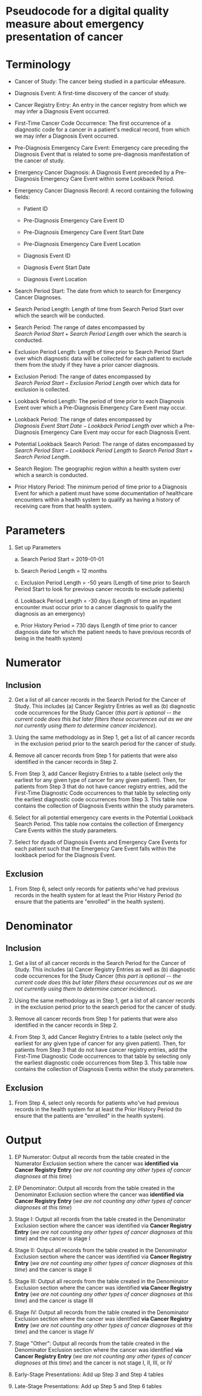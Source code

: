 # Pseudocode for a digital quality measure about emergency presentation of cancer

# Terminology

-   Cancer of Study: The cancer being studied in a particular eMeasure.

-   Diagnosis Event: A first-time discovery of the cancer of study.

-   Cancer Registry Entry: An entry in the cancer registry from which we
    may infer a Diagnosis Event occurred.

-   First-Time Cancer Code Occurrence: The first occurrence of a
    diagnostic code for a cancer in a patient's medical record, from
    which we may infer a Diagnosis Event occurred.

-   Pre-Diagnosis Emergency Care Event: Emergency care preceding the
    Diagnosis Event that is related to some pre-diagnosis manifestation
    of the cancer of study.

-   Emergency Cancer Diagnosis: A Diagnosis Event preceded by a
    Pre-Diagnosis Emergency Care Event within some Lookback Period.

-   Emergency Cancer Diagnosis Record: A record containing the following
    fields:

    -   Patient ID

    -   Pre-Diagnosis Emergency Care Event ID

    -   Pre-Diagnosis Emergency Care Event Start Date

    -   Pre-Diagnosis Emergency Care Event Location

    -   Diagnosis Event ID

    -   Diagnosis Event Start Date

    -   Diagnosis Event Location

-   Search Period Start: The date from which to search for Emergency
    Cancer Diagnoses.

-   Search Period Length: Length of time from
    $\text{Search\ Period\ Start}$ over which the search will be
    conducted.

-   Search Period: The range of dates encompassed by
    $Search\ Period\ Start + Search\ Period\ Length$ over which the
    search is conducted.

-   Exclusion Period Length: Length of time prior to
    $\text{Search\ Period\ Start}$ over which diagnostic data will be
    collected for each patient to exclude them from the study if they
    have a prior cancer diagnosis.

-   Exclusion Period: The range of dates encompassed by
    $Search\ Period\ Start - Exclusion\ Period\ Length$ over which data
    for exclusion is collected.

-   Lookback Period Length: The period of time prior to each Diagnosis
    Event over which a Pre-Diagnosis Emergency Care Event may occur.

-   Lookback Period: The range of dates encompassed by
    $Diagnosis\ Event\ Start\ Date - Lookback\ Period\ Length$ over
    which a Pre-Diagnosis Emergency Care Event may occur for each
    Diagnosis Event.

-   Potential Lookback Search Period: The range of dates encompassed by
    $Search\ Period\ Start - Lookback\ Period\ Length$ to
    $Search\ Period\ Start + Search\ Period\ Length$.

-   Search Region: The geographic region within a health system over
    which a search is conducted.

-   Prior History Period: The minimum period of time prior to a
    Diagnosis Event for which a patient must have some documentation of
    healthcare encounters within a health system to qualify as having a
    history of receiving care from that health system.

# Parameters

1.  Set up Parameters

    a.  Search Period Start = 2019-01-01

    b.  Search Period Length = 12 months

    c.  Exclusion Period Length = -50 years (Length of time prior to
        Search Period Start to look for previous cancer records to
        exclude patients)

    d.  Lookback Period Length = -30 days (Length of time an inpatient
        encounter must occur prior to a cancer diagnosis to qualify the
        diagnosis as an emergency)

    e.  Prior History Period = 730 days (Length of time prior to cancer
        diagnosis date for which the patient needs to have previous
        records of being in the health system)

# Numerator

## Inclusion

2.  Get a list of all cancer records in the Search Period for the Cancer
    of Study. This includes (a) Cancer Registry Entries as well as (b)
    diagnostic code occurrences for the Study Cancer (*this part is
    optional -- the current code does this but later filters these
    occurrences out as we are not currently using them to determine
    cancer incidence*).

3.  Using the same methodology as in Step 1, get a list of all cancer
    records in the exclusion period prior to the search period for the
    cancer of study.

4.  Remove all cancer records from Step 1 for patients that were also
    identified in the cancer records in Step 2.

5.  From Step 3, add Cancer Registry Entries to a table (select only the
    earliest for any given type of cancer for any given patient). Then,
    for patients from Step 3 that do not have cancer registry entries,
    add the First-Time Diagnostic Code occurrences to that table by
    selecting only the earliest diagnostic code occurrences from Step 3.
    This table now contains the collection of Diagnosis Events within
    the study parameters.

6.  Select for all potential emergency care events in the Potential
    Lookback Search Period. This table now contains the collection of
    Emergency Care Events within the study parameters.

7.  Select for dyads of Diagnosis Events and Emergency Care Events for
    each patient such that the Emergency Care Event falls within the
    lookback period for the Diagnosis Event.

## Exclusion

1.  From Step 6, select only records for patients who've had previous
    records in the health system for at least the Prior History Period
    (to ensure that the patients are "enrolled" in the health system).

# Denominator

## Inclusion

1.  Get a list of all cancer records in the Search Period for the Cancer
    of Study. This includes (a) Cancer Registry Entries as well as (b)
    diagnostic code occurrences for the Study Cancer (*this part is
    optional -- the current code does this but later filters these
    occurrences out as we are not currently using them to determine
    cancer incidence*).

2.  Using the same methodology as in Step 1, get a list of all cancer
    records in the exclusion period prior to the search period for the
    cancer of study.

3.  Remove all cancer records from Step 1 for patients that were also
    identified in the cancer records in Step 2.

4.  From Step 3, add Cancer Registry Entries to a table (select only the
    earliest for any given type of cancer for any given patient). Then,
    for patients from Step 3 that do not have cancer registry entries,
    add the First-Time Diagnostic Code occurrences to that table by
    selecting only the earliest diagnostic code occurrences from Step 3.
    This table now contains the collection of Diagnosis Events within
    the study parameters.

## Exclusion

1.  From Step 4, select only records for patients who've had previous
    records in the health system for at least the Prior History Period
    (to ensure that the patients are "enrolled" in the health system).

# Output

1.  EP Numerator: Output all records from the table created in the
    Numerator Exclusion section where the cancer was **identified via
    Cancer Registry Entry** (*we are not counting any other types of
    cancer diagnoses at this time*)

2.  EP Denominator: Output all records from the table created in the
    Denominator Exclusion section where the cancer was **identified via
    Cancer Registry Entry** (*we are not counting any other types of
    cancer diagnoses at this time*)

3.  Stage I: Output all records from the table created in the
    Denominator Exclusion section where the cancer was identified via
    **Cancer Registry Entry** (*we are not counting any other types of
    cancer diagnoses at this time*) and the cancer is stage I

4.  Stage II: Output all records from the table created in the
    Denominator Exclusion section where the cancer was identified via
    **Cancer Registry Entry** (*we are not counting any other types of
    cancer diagnoses at this time*) and the cancer is stage II

5.  Stage III: Output all records from the table created in the
    Denominator Exclusion section where the cancer was identified **via
    Cancer Registry Entry** (*we are not counting any other types of
    cancer diagnoses at this time*) and the cancer is stage III

6.  Stage IV: Output all records from the table created in the
    Denominator Exclusion section where the cancer was identified **via
    Cancer Registry Entry** (*we are not counting any other types of
    cancer diagnoses at this time*) and the cancer is stage IV

7.  Stage "Other": Output all records from the table created in the
    Denominator Exclusion section where the cancer was identified **via
    Cancer Registry Entry** (*we are not counting any other types of
    cancer diagnoses at this time*) and the cancer is not stage I, II,
    III, or IV

8.  Early-Stage Presentations: Add up Step 3 and Step 4 tables

9.  Late-Stage Presentations: Add up Step 5 and Step 6 tables
